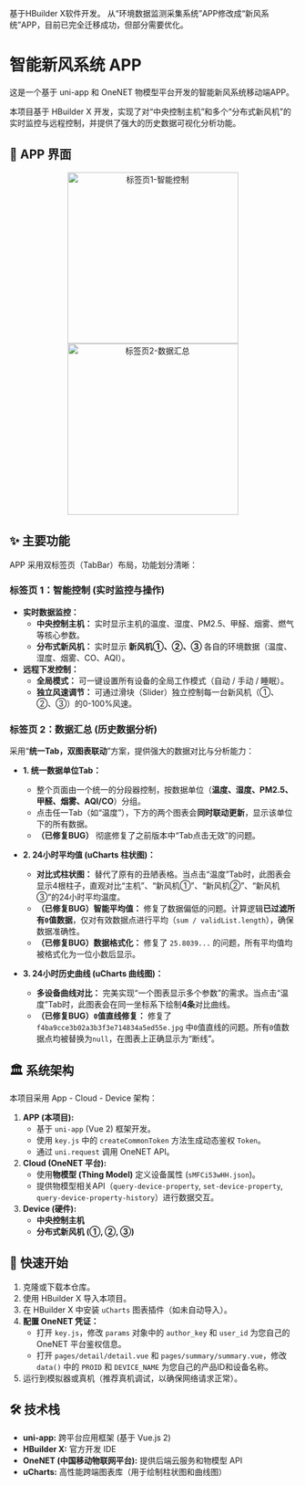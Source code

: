 基于HBuilder X软件开发。
从“环境数据监测采集系统”APP修改成“新风系统”APP，目前已完全迁移成功，但部分需要优化。
# 智能新风系统 APP

这是一个基于 uni-app 和 OneNET 物模型平台开发的智能新风系统移动端APP。

本项目基于 HBuilder X 开发，实现了对“中央控制主机”和多个“分布式新风机”的实时监控与远程控制，并提供了强大的历史数据可视化分析功能。

## 📸 APP 界面

<p align="center">
  <img src="https://via.placeholder.com/300x650.png?text=标签页1+智能控制" alt="标签页1-智能控制" width="300"/>
  <img src="https://via.placeholder.com/300x650.png?text=标签页2+数据汇总" alt="标签页2-数据汇总" width="300"/>
</p>

## ✨ 主要功能

APP 采用双标签页（TabBar）布局，功能划分清晰：

### 标签页 1：智能控制 (实时监控与操作)

* **实时数据监控：**
    * **中央控制主机：** 实时显示主机的温度、湿度、PM2.5、甲醛、烟雾、燃气等核心参数。
    * **分布式新风机：** 实时显示 **新风机①、②、③** 各自的环境数据（温度、湿度、烟雾、CO、AQI）。
* **远程下发控制：**
    * **全局模式：** 可一键设置所有设备的全局工作模式（自动 / 手动 / 睡眠）。
    * **独立风速调节：** 可通过滑块（Slider）独立控制每一台新风机（①、②、③）的0-100%风速。

### 标签页 2：数据汇总 (历史数据分析)

采用“**统一Tab，双图表联动**”方案，提供强大的数据对比与分析能力：

* **1. 统一数据单位Tab：**
    * 整个页面由一个统一的分段器控制，按数据单位（**温度、湿度、PM2.5、甲醛、烟雾、AQI/CO**）分组。
    * 点击任一Tab（如“温度”），下方的两个图表会**同时联动更新**，显示该单位下的所有数据。
    * **（已修复BUG）** 彻底修复了之前版本中“Tab点击无效”的问题。

* **2. 24小时平均值 (uCharts 柱状图)：**
    * **对比式柱状图：** 替代了原有的丑陋表格。当点击“温度”Tab时，此图表会显示4根柱子，直观对比“主机”、“新风机①”、“新风机②”、“新风机③”的24小时平均温度。
    * **（已修复BUG）智能平均值：** 修复了数据偏低的问题。计算逻辑**已过滤所有`0`值数据**，仅对有效数据点进行平均（`sum / validList.length`），确保数据准确性。
    * **（已修复BUG）数据格式化：** 修复了 `25.8039...` 的问题，所有平均值均被格式化为一位小数后显示。

* **3. 24小时历史曲线 (uCharts 曲线图)：**
    * **多设备曲线对比：** 完美实现“一个图表显示多个参数”的需求。当点击“温度”Tab时，此图表会在同一坐标系下绘制**4条**对比曲线。
    * **（已修复BUG）`0`值直线修复：** 修复了 `f4ba9cce3b02a3b3f3e714834a5ed55e.jpg` 中`0`值直线的问题。所有`0`值数据点均被替换为`null`，在图表上正确显示为“断线”。

## 🏛️ 系统架构

本项目采用 App - Cloud - Device 架构：

1.  **APP (本项目):**
    * 基于 `uni-app` (Vue 2) 框架开发。
    * 使用 `key.js` 中的 `createCommonToken` 方法生成动态鉴权 `Token`。
    * 通过 `uni.request` 调用 OneNET API。
2.  **Cloud (OneNET 平台):**
    * 使用**物模型 (Thing Model)** 定义设备属性 (`sMFCi53wHH.json`)。
    * 提供物模型相关API（`query-device-property`, `set-device-property`, `query-device-property-history`）进行数据交互。
3.  **Device (硬件):**
    * **中央控制主机**
    * **分布式新风机 (①, ②, ③)**

## 🚀 快速开始

1.  克隆或下载本仓库。
2.  使用 HBuilder X 导入本项目。
3.  在 HBuilder X 中安装 `uCharts` 图表插件（如未自动导入）。
4.  **配置 OneNET 凭证：**
    * 打开 `key.js`，修改 `params` 对象中的 `author_key` 和 `user_id` 为您自己的 OneNET 平台鉴权信息。
    * 打开 `pages/detail/detail.vue` 和 `pages/summary/summary.vue`，修改 `data()` 中的 `PROID` 和 `DEVICE_NAME` 为您自己的产品ID和设备名称。
5.  运行到模拟器或真机（推荐真机调试，以确保网络请求正常）。

## 🛠️ 技术栈

* **uni-app:** 跨平台应用框架 (基于 Vue.js 2)
* **HBuilder X:** 官方开发 IDE
* **OneNET (中国移动物联网平台):** 提供后端云服务和物模型 API
* **uCharts:** 高性能跨端图表库（用于绘制柱状图和曲线图）
